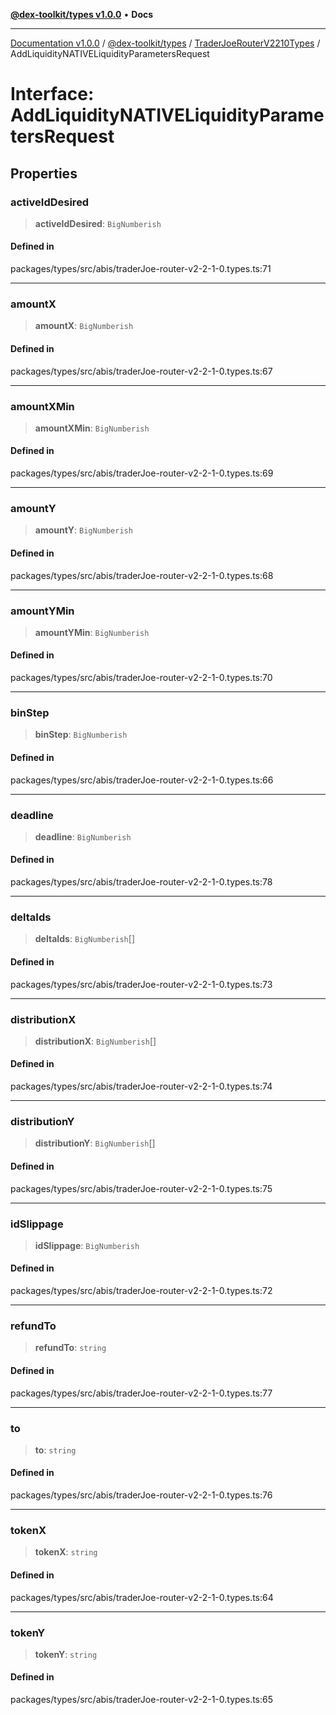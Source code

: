 [**@dex-toolkit/types v1.0.0**](../../../README.md) • **Docs**

***

[Documentation v1.0.0](../../../../../packages.md) / [@dex-toolkit/types](../../../README.md) / [TraderJoeRouterV2210Types](../README.md) / AddLiquidityNATIVELiquidityParametersRequest

# Interface: AddLiquidityNATIVELiquidityParametersRequest

## Properties

### activeIdDesired

> **activeIdDesired**: `BigNumberish`

#### Defined in

packages/types/src/abis/traderJoe-router-v2-2-1-0.types.ts:71

***

### amountX

> **amountX**: `BigNumberish`

#### Defined in

packages/types/src/abis/traderJoe-router-v2-2-1-0.types.ts:67

***

### amountXMin

> **amountXMin**: `BigNumberish`

#### Defined in

packages/types/src/abis/traderJoe-router-v2-2-1-0.types.ts:69

***

### amountY

> **amountY**: `BigNumberish`

#### Defined in

packages/types/src/abis/traderJoe-router-v2-2-1-0.types.ts:68

***

### amountYMin

> **amountYMin**: `BigNumberish`

#### Defined in

packages/types/src/abis/traderJoe-router-v2-2-1-0.types.ts:70

***

### binStep

> **binStep**: `BigNumberish`

#### Defined in

packages/types/src/abis/traderJoe-router-v2-2-1-0.types.ts:66

***

### deadline

> **deadline**: `BigNumberish`

#### Defined in

packages/types/src/abis/traderJoe-router-v2-2-1-0.types.ts:78

***

### deltaIds

> **deltaIds**: `BigNumberish`[]

#### Defined in

packages/types/src/abis/traderJoe-router-v2-2-1-0.types.ts:73

***

### distributionX

> **distributionX**: `BigNumberish`[]

#### Defined in

packages/types/src/abis/traderJoe-router-v2-2-1-0.types.ts:74

***

### distributionY

> **distributionY**: `BigNumberish`[]

#### Defined in

packages/types/src/abis/traderJoe-router-v2-2-1-0.types.ts:75

***

### idSlippage

> **idSlippage**: `BigNumberish`

#### Defined in

packages/types/src/abis/traderJoe-router-v2-2-1-0.types.ts:72

***

### refundTo

> **refundTo**: `string`

#### Defined in

packages/types/src/abis/traderJoe-router-v2-2-1-0.types.ts:77

***

### to

> **to**: `string`

#### Defined in

packages/types/src/abis/traderJoe-router-v2-2-1-0.types.ts:76

***

### tokenX

> **tokenX**: `string`

#### Defined in

packages/types/src/abis/traderJoe-router-v2-2-1-0.types.ts:64

***

### tokenY

> **tokenY**: `string`

#### Defined in

packages/types/src/abis/traderJoe-router-v2-2-1-0.types.ts:65

